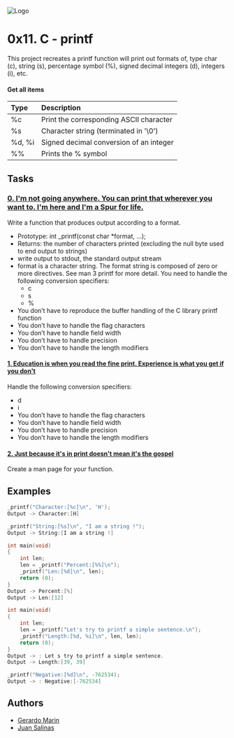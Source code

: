 
![Logo](https://blog.holbertonschool.com/wp-content/uploads/2021/06/Fichier-13.png)


# 0x11. C - printf

This project recreates a printf function will print out formats of,
type char (c), string (s), percentage symbol (%), signed decimal
integers (d), integers (i), etc.

 

#### Get all items


| Type     | Description                              |
| :------- | :--------------------------------------- |
|    %c    | Print the corresponding ASCII character  |
|    %s    | Character string (terminated in '\0')    |
|  %d, %i  | Signed decimal conversion of an integer  |
|    %%    | Prints the % symbol                      |

## Tasks

### [0. I'm not going anywhere. You can print that wherever you want to. I'm here and I'm a Spur for life.](./_printf.c)
Write a function that produces output according to a format.

- Prototype: int _printf(const char *format, ...);
- Returns: the number of characters printed (excluding the null byte used to end output to strings)
- write output to stdout, the standard output stream
- format is a character string. The format string is composed of zero or more directives. See man 3 printf for more detail. You need to handle the following conversion specifiers:
    - c
    - s
    - %
- You don’t have to reproduce the buffer handling of the C library printf function
- You don’t have to handle the flag characters
- You don’t have to handle field width
- You don’t have to handle precision
- You don’t have to handle the length modifiers

#### [1. Education is when you read the fine print. Experience is what you get if you don't](./_printf.c)
 Handle the following conversion specifiers:

- d
- i
- You don’t have to handle the flag characters
- You don’t have to handle field width
- You don’t have to handle precision
- You don’t have to handle the length modifiers

#### [2. Just because it's in print doesn't mean it's the gospel](./_printf.c)
Create a man page for your function.

## Examples
```c
_printf("Character:[%c]\n", 'H');
Output -> Character:[H]
```
```c
_printf("String:[%s]\n", "I am a string !");
Output -> String:[I am a string !]
```
```c
int main(void)
{
    int len;
    len = _printf("Percent:[%%]\n");
    _printf("Len:[%d]\n", len);
    return (0);
}
Output -> Percent:[%]
Output -> Len:[12]
```
```c
int main(void)
{
    int len;
    len = _printf("Let's try to printf a simple sentence.\n");
    _printf("Length:[%d, %i]\n", len, len);
    return (0);
}
Output -> : Let s try to printf a simple sentence.
Output -> Length:[39, 39]
```
```c
_printf("Negative:[%d]\n", -762534);
Output -> : Negative:[-762534]
```

## Authors

- [Gerardo Marin](https://github.com/GerardoMP18)
- [Juan Salinas](https://github.com/JSM788)
